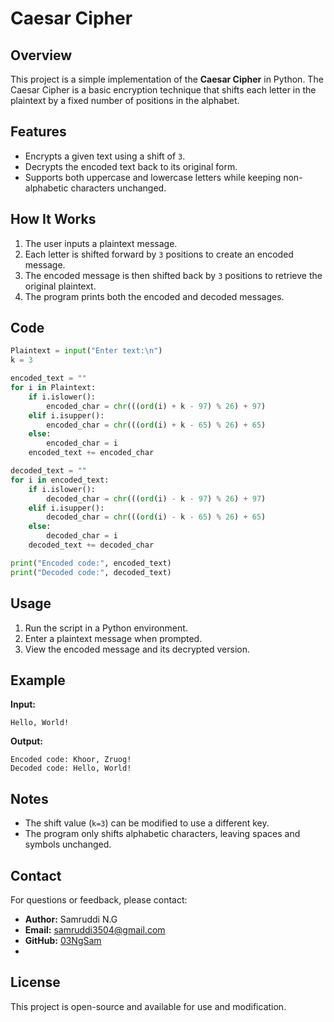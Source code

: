 # Caesar Cipher

## Overview
This project is a simple implementation of the **Caesar Cipher** in Python. The Caesar Cipher is a basic encryption technique that shifts each letter in the plaintext by a fixed number of positions in the alphabet.

## Features
- Encrypts a given text using a shift of `3`.
- Decrypts the encoded text back to its original form.
- Supports both uppercase and lowercase letters while keeping non-alphabetic characters unchanged.

## How It Works
1. The user inputs a plaintext message.
2. Each letter is shifted forward by `3` positions to create an encoded message.
3. The encoded message is then shifted back by `3` positions to retrieve the original plaintext.
4. The program prints both the encoded and decoded messages.

## Code
```python
Plaintext = input("Enter text:\n")
k = 3

encoded_text = ""
for i in Plaintext:
    if i.islower():
        encoded_char = chr(((ord(i) + k - 97) % 26) + 97)
    elif i.isupper():
        encoded_char = chr(((ord(i) + k - 65) % 26) + 65)
    else:
        encoded_char = i
    encoded_text += encoded_char

decoded_text = ""
for i in encoded_text:
    if i.islower():
        decoded_char = chr(((ord(i) - k - 97) % 26) + 97)
    elif i.isupper():
        decoded_char = chr(((ord(i) - k - 65) % 26) + 65)
    else:
        decoded_char = i
    decoded_text += decoded_char

print("Encoded code:", encoded_text)
print("Decoded code:", decoded_text)
```

## Usage
1. Run the script in a Python environment.
2. Enter a plaintext message when prompted.
3. View the encoded message and its decrypted version.

## Example
**Input:**
```
Hello, World!
```
**Output:**
```
Encoded code: Khoor, Zruog!
Decoded code: Hello, World!
```

## Notes
- The shift value (`k=3`) can be modified to use a different key.
- The program only shifts alphabetic characters, leaving spaces and symbols unchanged.

## Contact
For questions or feedback, please contact:

- **Author:** Samruddi N.G
- **Email:** samruddi3504@gmail.com
- **GitHub:** [03NgSam](https://github.com/03NgSam)
- 

## License
This project is open-source and available for use and modification.



